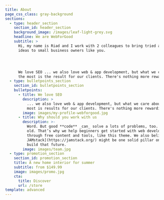 ```yaml
---
title: About
page_css_class: gray-background
sections:
  - type: header_section
    section_id: header_section
    background_image: /images/leaf-light-grey.svg
    headline: We are WebForGood
    subtitle: >
      Hi, my name is Riad and I work with 2 colleagues to bring tried and tested
      ideas to small business owners like you.




      We love SEO ... we also love web & app development, but what we care about
      the most is the result for our clients. There's nothing more rewarding.
  - type: bulletpoints_section
    section_id: bulletpoints_section
    bulletpoints:
      - title: We love SEO
        description: >
          ... we also love web & app development, but what we care about the
          most is results for our clients. There's nothing more rewarding. 
        image: images/my-profile-webforgood.jpg
      - title: Why should you work with us
        description: >-
          Word. But good **code** _can_ solve a lots of problems, too. New _and_
          old. That’s why we help beginners get started with web development
          through free content and tools, like this theme. We also believe [the
          JAMstack](https://jamstack.org/) might be one solid pillar on which we
          build that future.
        image: images/team.jpg
  - type: promotion_section
    section_id: promotion_section
    title: A new home interior for summer
    subtitle: from $149.99
    image: images/promo.jpg
    cta:
      title: Discover
      url: /store
template: advanced
---
```

